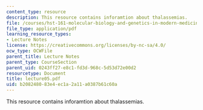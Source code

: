 ```yaml
---
content_type: resource
description: This resource contains inforamtion about thalassemias.
file: /courses/hst-161-molecular-biology-and-genetics-in-modern-medicine-fall-2007/b208248083e4ec1a2a11a0387b61c60a_lecture05.pdf
file_type: application/pdf
learning_resource_types:
- Lecture Notes
license: https://creativecommons.org/licenses/by-nc-sa/4.0/
ocw_type: OCWFile
parent_title: Lecture Notes
parent_type: CourseSection
parent_uid: 0243ff27-e8c1-fd3d-968c-5d53d72e00d2
resourcetype: Document
title: lecture05.pdf
uid: b2082480-83e4-ec1a-2a11-a0387b61c60a
---
```

This resource contains inforamtion about thalassemias.